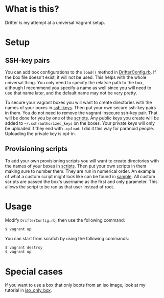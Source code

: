 # What is this?

Drifter is my attempt at a universal Vagrant setup.

# Setup

## SSH-key pairs

You can add box configurations to the `load()` method in
[DrifterConfig.rb]. If the box file doesn't exist, it will not be
used. This helps with the whole universal thing. You only need to
specify the relatvie path to the box, although I recommend you specify
a name as well since you will need to use that name later, and the
default name may not be very pretty.

To secure your vagrant boxes you will want to create directories with
the names of your boxes in [ssh-keys]. Then put your own secure
ssh-key pairs in them. You do not need to remove the vagrant insecure
ssh-key pair. That will be done for you by one of the
[scripts][authorized_keys]. Any public keys you create will be added
to `~/.ssh/authorized_keys` on the boxes. Your private keys will only
be uploaded if they end with `.upload`. I did it this way for paranoid
people. Uploading the private key is opt-in.

[authorized_keys]: drifter/src/master/scripts/10-authorized_keys.sh
[DrifterConfig.rb]: drifter/src/master/src/DrifterConfig.rb
[ssh-keys]: drifter/src/master/ssh-keys

## Provisioning scripts

To add your own provisioning scripts you will want to create
directories with the names of your boxes in [scripts]. Then put your
own scripts in them making sure to number them. They are run in
numerical order. An example of what a custom script might look like
can be found in [sample]. All custom scripts are passed the box's
username as the first and only parameter. This allows the script to be
ran as that user instead of root.

[sample]: drifter/src/master/scripts/sample_custom.sh
[scripts]: drifter/src/master/scripts

# Usage

Modify `DrifterConfig.rb`, then use the following command:

```sh
$ vagrant up
```

You can start from scratch by using the following commands:

```sh
$ vagrant destroy
$ vagrant up
```

# Special cases

If you want to use a box that only boots from an iso image, look at my
tutorial in [iso_only_box].

[iso_only_box]: drifter/src/master/docs/iso_only_box.md
